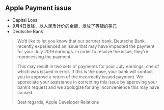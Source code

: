 <!-- 
title: 苹果发钱事故
from: life
create: 2019-09-05
tags: news,mylife
-->

## Apple Payment issue

- Capital Loss
- 9月4日发钱，以人民币计价的金额，发放了等额的美元
- Deutsche Bank
> We’d like to let you know that our partner bank, Deutsche Bank, recently experienced an issue that may have impacted the payment for your July 2019 earnings. In order to resolve the issue, they're reprocessing the payment. 
> 
> This may result in two sets of payments for your July earnings, one of which was issued in error. If this is the case, your bank will contact you to approve a return of the incorrectly issued payment. We appreciate your assistance in correcting this issue by approving your bank’s request and we apologize for any inconvenience this may have caused. 
> 
> Best regards, 
> Apple Developer Relations

